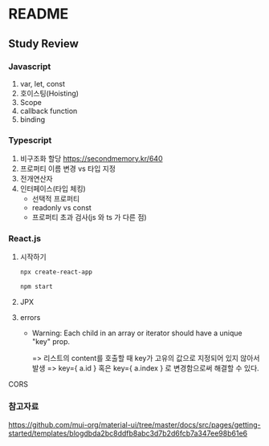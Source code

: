 # README

## Study Review

### Javascript

1. var, let, const
2. 호이스팅(Hoisting)
3. Scope
4. callback function
5. binding



### Typescript

1. 비구조화 할당
   https://secondmemory.kr/640
2. 프로퍼티 이름 변경 vs 타입 지정
3. 전개연산자
4. 인터페이스(타입 체킹)
   - 선택적 프로퍼티
   - readonly vs const
   - 프로퍼티 초과 검사(js 와 ts 가 다른 점)



### React.js

1. 시작하기

   ```bash
   npx create-react-app
   ```

   ```bash
   npm start
   ```

   

2. JPX
   




3. errors

   - Warning: Each child in an array or iterator should have a unique "key" prop.

     => 리스트의 content를 호출할 때 key가 고유의 값으로 지정되어 있지 않아서 발생
     => key={ a.id } 혹은 key={ a.index } 로 변경함으로써 해결할 수 있다.







CORS



### 참고자료

https://github.com/mui-org/material-ui/tree/master/docs/src/pages/getting-started/templates/blogdbda2bc8ddfb8abc3d7b2d6fcb7a347ee98b61e6


